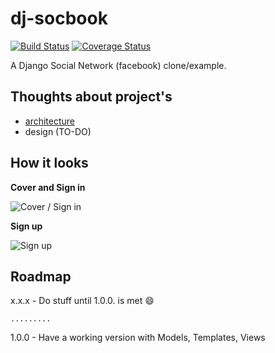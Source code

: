 # dj-socbook
[![Build Status](https://travis-ci.org/syndbg/dj-socbook.svg?branch=master)](https://travis-ci.org/syndbg/dj-socbook)
[![Coverage Status](https://coveralls.io/repos/syndbg/dj-socbook/badge.svg)](https://coveralls.io/r/syndbg/dj-socbook)

A Django Social Network (facebook) clone/example.


## Thoughts about project's

* [architecture](ARCHITECTURE.md)
* design (TO-DO)

## How it looks

**Cover and Sign in**

![Cover / Sign in](http://i.imgur.com/MYB9WxU.png?1 "Cover / Sign in")

**Sign up**

![Sign up](http://i.imgur.com/ZVMXQEK.png?1 "Sign up")


## Roadmap

x.x.x - Do stuff until 1.0.0. is met :smile:

    .........

1.0.0 - Have a working version with Models, Templates, Views
